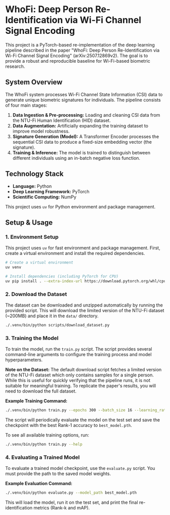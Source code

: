 # WhoFi: Deep Person Re-Identification via Wi-Fi Channel Signal Encoding

This project is a PyTorch-based re-implementation of the deep learning pipeline described in the paper "WhoFi: Deep Person Re-Identification via Wi-Fi Channel Signal Encoding" (arXiv:2507.12869v2). The goal is to provide a robust and reproducible baseline for Wi-Fi-based biometric research.

## System Overview

The WhoFi system processes Wi-Fi Channel State Information (CSI) data to generate unique biometric signatures for individuals. The pipeline consists of four main stages:

1.  **Data Ingestion & Pre-processing:** Loading and cleaning CSI data from the NTU-Fi Human Identification (HID) dataset.
2.  **Data Augmentation:** Artificially expanding the training dataset to improve model robustness.
3.  **Signature Generation (Model):** A Transformer Encoder processes the sequential CSI data to produce a fixed-size embedding vector (the signature).
4.  **Training & Inference:** The model is trained to distinguish between different individuals using an in-batch negative loss function.

## Technology Stack

*   **Language:** Python
*   **Deep Learning Framework:** PyTorch
*   **Scientific Computing:** NumPy

This project uses `uv` for Python environment and package management.

## Setup & Usage

### 1. Environment Setup

This project uses `uv` for fast environment and package management. First, create a virtual environment and install the required dependencies.

```bash
# Create a virtual environment
uv venv

# Install dependencies (including PyTorch for CPU)
uv pip install . --extra-index-url https://download.pytorch.org/whl/cpu
```

### 2. Download the Dataset

The dataset can be downloaded and unzipped automatically by running the provided script. This will download the limited version of the NTU-Fi dataset (~200MB) and place it in the `data/` directory.

```bash
./.venv/bin/python scripts/download_dataset.py
```

### 3. Training the Model

To train the model, run the `train.py` script. The script provides several command-line arguments to configure the training process and model hyperparameters.

**Note on the Dataset:** The default download script fetches a limited version of the NTU-Fi dataset which only contains samples for a single person. While this is useful for quickly verifying that the pipeline runs, it is not suitable for meaningful training. To replicate the paper's results, you will need to download the full dataset.

**Example Training Command:**

```bash
./.venv/bin/python train.py --epochs 300 --batch_size 16 --learning_rate 0.0001
```

The script will periodically evaluate the model on the test set and save the checkpoint with the best Rank-1 accuracy to `best_model.pth`.

To see all available training options, run:
```bash
./.venv/bin/python train.py --help
```

### 4. Evaluating a Trained Model

To evaluate a trained model checkpoint, use the `evaluate.py` script. You must provide the path to the saved model weights.

**Example Evaluation Command:**

```bash
./.venv/bin/python evaluate.py --model_path best_model.pth
```

This will load the model, run it on the test set, and print the final re-identification metrics (Rank-k and mAP).
